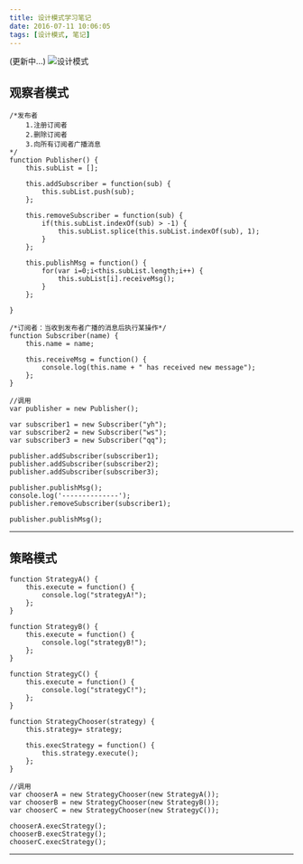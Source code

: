 ```yaml
---
title: 设计模式学习笔记
date: 2016-07-11 10:06:05
tags: [设计模式, 笔记]
---
```

(更新中...)
![设计模式](http://i.imgur.com/0xlh3mr.jpg)

<!--more-->
## 观察者模式 ##

	/*发布者
		1.注册订阅者
		2.删除订阅者
		3.向所有订阅者广播消息
	*/
	function Publisher() {
		this.subList = [];
	
		this.addSubscriber = function(sub) {
			this.subList.push(sub);
		};
	
		this.removeSubscriber = function(sub) {
			if(this.subList.indexOf(sub) > -1) {
				this.subList.splice(this.subList.indexOf(sub), 1);
			} 
		};
	
		this.publishMsg = function() {
			for(var i=0;i<this.subList.length;i++) {
				this.subList[i].receiveMsg();
			}
		};
	
	}
	
	/*订阅者：当收到发布者广播的消息后执行某操作*/
	function Subscriber(name) {
		this.name = name;
	
		this.receiveMsg = function() {
			console.log(this.name + " has received new message");
		};
	}
	
	//调用
	var publisher = new Publisher();
	
	var subscriber1 = new Subscriber("yh");
	var subscriber2 = new Subscriber("ws");
	var subscriber3 = new Subscriber("qq");
	
	publisher.addSubscriber(subscriber1);
	publisher.addSubscriber(subscriber2);
	publisher.addSubscriber(subscriber3);
	
	publisher.publishMsg();
	console.log('--------------');
	publisher.removeSubscriber(subscriber1);
	
	publisher.publishMsg();

----------
## 策略模式 ##

	function StrategyA() {
		this.execute = function() {
			console.log("strategyA!");
		};
	}
	
	function StrategyB() {
		this.execute = function() {
			console.log("strategyB!");
		};
	}
	
	function StrategyC() {
		this.execute = function() {
			console.log("strategyC!");
		};
	}
	
	function StrategyChooser(strategy) {
		this.strategy= strategy;
		
		this.execStrategy = function() {
			this.strategy.execute();
		};
	}
	
	//调用
	var chooserA = new StrategyChooser(new StrategyA());
	var chooserB = new StrategyChooser(new StrategyB());
	var chooserC = new StrategyChooser(new StrategyC());
	
	chooserA.execStrategy();
	chooserB.execStrategy();
	chooserC.execStrategy();


----------
